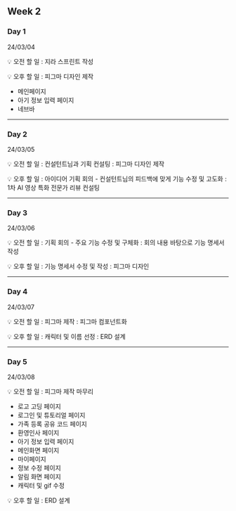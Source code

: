 ## Week 2

### Day 1
24/03/04

💡 오전 할 일 
: 지라 스프린트 작성

💡 오후 할 일 
: 피그마 디자인 제작 
- 메인페이지
- 아기 정보 입력 페이지
- 네브바

------------------------------------------------------------------------------------------


### Day 2 
24/03/05

💡 오전 할 일 
: 컨설턴트님과 기획 컨설팅
: 피그마 디자인 제작

💡 오후 할 일 
: 아이디어 기획 회의 - 컨설턴트님의 피드백에 맞게 기능 수정 및 고도화
: 1차 AI 영상 특화 전문가 리뷰 컨설팅

------------------------------------------------------------------------------------------


### Day 3
24/03/06

💡 오전 할 일 
: 기획 회의 - 주요 기능 수정 및 구체화
: 회의 내용 바탕으로 기능 명세서 작성

💡 오후 할 일
: 기능 명세서 수정 및 작성
: 피그마 디자인

------------------------------------------------------------------------------------------


### Day 4
24/03/07

💡 오전 할 일 
: 피그마 제작
: 피그마 컴포넌트화


💡 오후 할 일 
: 캐릭터 및 이름 선정
: ERD 설계

------------------------------------------------------------------------------------------

### Day 5 
24/03/08

💡 오전 할 일 
: 피그마 제작 마무리
- 로고 고딩 페이지
- 로그인 및 튜토리얼 페이지
- 가족 등록 공유 코드 페이지 
- 환영인사 페이지
- 아기 정보 입력 페이지 
- 메인화면 페이지 
- 마이페이지
- 정보 수정 페이지 
- 알림 화면 페이지 
- 캐릭터 및 gif 수정

💡 오후 할 일 
: ERD 설계



